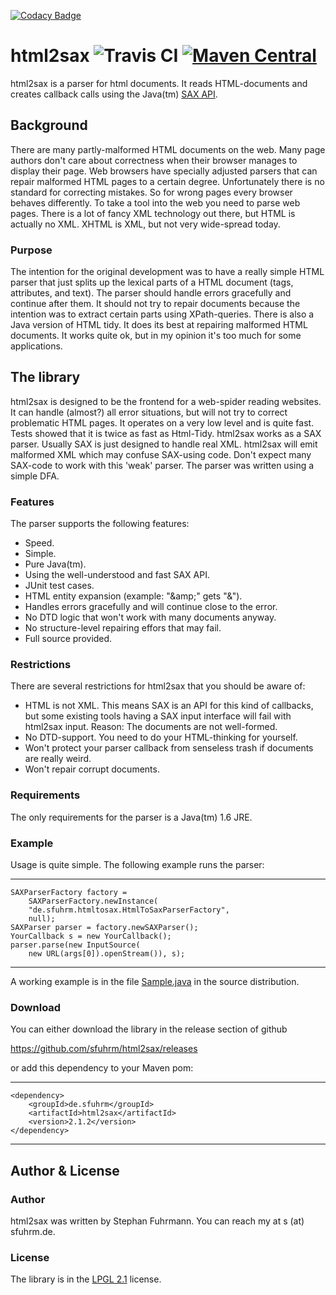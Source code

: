 [![Codacy Badge](https://api.codacy.com/project/badge/Grade/f0d36889872d4ecc9a3c5d995996b6ba)](https://www.codacy.com/app/sfuhrm/html2sax?utm_source=github.com&utm_medium=referral&utm_content=sfuhrm/html2sax&utm_campaign=badger)
# html2sax ![Travis CI](https://travis-ci.org/sfuhrm/html2sax.svg?branch=master) [![Maven Central](https://maven-badges.herokuapp.com/maven-central/de.sfuhrm/html2sax/badge.svg)](https://maven-badges.herokuapp.com/maven-central/de.sfuhrm/html2sax) 

 html2sax is a parser for html documents. It reads HTML-documents and creates 
callback calls using the Java(tm) [SAX API](http://docs.oracle.com/javase/7/docs/api/org/xml/sax/ContentHandler.html).

## Background

There are many partly-malformed HTML documents on the web. Many page authors don't 
care about correctness when their browser manages to display their page. 
Web browsers have specially adjusted parsers that can repair malformed 
HTML pages to a certain degree. Unfortunately there is no standard for 
correcting mistakes. So for wrong pages every browser behaves differently.
To take a tool into the web you need to parse web pages. There is a lot of 
fancy XML technology out there, but HTML is actually no XML. 
XHTML is XML, but not very wide-spread today. 

### Purpose

The intention for the original development was to have a really simple 
HTML parser that just splits up the lexical parts of a 
HTML document (tags, attributes, and text). The parser should handle errors 
gracefully and continue after them. It should not try to repair documents 
because the intention was to extract certain parts using XPath-queries.
There is also a Java version of HTML tidy. It does its best at repairing 
malformed HTML documents. It works quite ok, but in my opinion it's too 
much for some applications. 

## The library

html2sax is designed to be the frontend for a web-spider reading websites. 
It can handle (almost?) all error situations, 
but will not try to correct problematic HTML pages. 
It operates on a very low level and is quite fast. 
Tests showed that it is twice as fast as Html-Tidy.
html2sax works as a SAX parser. 
Usually SAX is just designed to handle real XML. html2sax will
emit malformed XML which may confuse SAX-using code.
Don't expect many SAX-code to work with this 'weak' parser.
The parser was written using a simple DFA. 

### Features

The parser supports the following features:

* Speed.
* Simple.
* Pure Java(tm).
* Using the well-understood and fast SAX API.
* JUnit test cases.
* HTML entity expansion (example: "&amp;amp;" gets "&").
* Handles errors gracefully and will continue close to the error.
* No DTD logic that won't work with many documents anyway.
* No structure-level repairing effors that may fail.
* Full source provided.

### Restrictions

 There are several restrictions for html2sax that you should be aware of:

* HTML is not XML. This means SAX is an API for this kind of callbacks, but some existing tools having a SAX input interface will fail with html2sax input. Reason: The documents are not well-formed.
* No DTD-support. You need to do your HTML-thinking for yourself.
* Won't protect your parser callback from senseless trash if documents are really weird.
* Won't repair corrupt documents.

### Requirements

The only requirements for the parser is a Java(tm) 1.6 JRE.

### Example

Usage is quite simple. The following example runs the parser:

---------------------------------------

    SAXParserFactory factory = 
        SAXParserFactory.newInstance(
        "de.sfuhrm.htmltosax.HtmlToSaxParserFactory",
        null);
    SAXParser parser = factory.newSAXParser();
    YourCallback s = new YourCallback();
    parser.parse(new InputSource(
        new URL(args[0]).openStream()), s);

---------------------------------------

A working example is in the file [Sample.java](https://github.com/sfuhrm/html2sax/blob/master/src/main/java/de/sfuhrm/htmltosax/Sample.java) in the source distribution. 

### Download

You can either download the library in the release section of github

https://github.com/sfuhrm/html2sax/releases

or add this dependency to your Maven pom:

---------------------------------------
    <dependency>
        <groupId>de.sfuhrm</groupId>
        <artifactId>html2sax</artifactId>
        <version>2.1.2</version>
    </dependency>
---------------------------------------

## Author & License

### Author

html2sax was written by Stephan Fuhrmann. You can reach my at s (at) sfuhrm.de. 

### License

The library is in the [LPGL 2.1](http://www.gnu.de/documents/lgpl-2.1.en.html) license.
